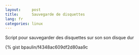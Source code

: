 ```yaml
---
layout:     post
title:      Sauvegarde de disquettes
lang: fr
categories: linux
---
```


Script pour sauvegarder des disquettes sur son son disque dur

{% gist bpaulin/f4348ac609df2d80aa9c 